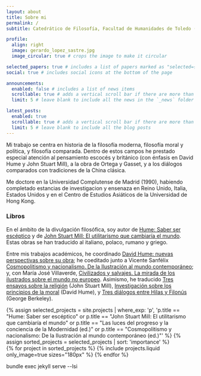 ```yaml
---
layout: about
title: Sobre mi
permalink: /
subtitle: Catedrático de Filosofía, Facultad de Humanidades de Toledo (UCLM)

profile:
  align: right
  image: gerardo_lopez_sastre.jpg
  image_circular: true # crops the image to make it circular

selected_papers: true # includes a list of papers marked as "selected={true}"
social: true # includes social icons at the bottom of the page

announcements:
  enabled: false # includes a list of news items
  scrollable: true # adds a vertical scroll bar if there are more than 3 news items
  limit: 5 # leave blank to include all the news in the `_news` folder

latest_posts:
  enabled: true
  scrollable: true # adds a vertical scroll bar if there are more than 3 new posts items
  limit: 5 # leave blank to include all the blog posts
---
```


Mi trabajo se centra en historia de la filosofía moderna, filosofía moral y política, y filosofía comparada. Dentro de estos campos he prestado especial atención al pensamiento escocés y británico (con énfasis en David Hume y John Stuart Mill), a la obra de Ortega y Gasset, y a los diálogos comparados con tradiciones de la China clásica.

Me doctore en la Universidad Complutense de Madrid (1990), habiendo completado estancias de investigacion y ensenaza en Reino Unido, Italia, Estados Unidos y en el Centro de Estudios Asiáticos de la Universidad de Hong Kong.

### Libros

En el ámbito de la divulgación filosófica, soy autor de [Hume: Saber ser escéptico](https://shackletonbooks.com/libros/pensadores/hume/) y de [John Stuart Mill: El utilitarismo que cambiaría el mundo](https://shackletonbooks.com/libros/pensadores/john-stuart-mill/). Estas obras se han traducido al italiano, polaco, rumano y griego. 

Entre mis trabajos académicos, he coordinado [David Hume: nuevas perspectivas sobre su obra](https://dialnet.unirioja.es/servlet/libro?codigo=7734); he coeditado junto a Vicente Sanfélix [Cosmopolitismo y nacionalismo. De la Ilustración al mundo contemporáneo](https://dialnet.unirioja.es/servlet/libro?codigo=438961); y, con María José Villaverde, [Civilizados y salvajes. La mirada de los ilustrados sobre el mundo no europeo](https://dialnet.unirioja.es/servlet/libro?codigo=751362). Asimismo, he traducido [Tres ensayos sobre la religión](https://dialnet.unirioja.es/servlet/libro?codigo=755961) (John Stuart Mill), [Investigación sobre los principios de la moral](https://dialnet.unirioja.es/servlet/libro?codigo=323447) (David Hume), y [Tres diálogos entre Hilas y Filonús](https://dialnet.unirioja.es/servlet/libro?codigo=182666) (George Berkeley).


<div class="projects">
  {% assign selected_projects = site.projects | where_exp: 'p', 'p.title == "Hume: Saber ser escéptico" or p.title == "John Stuart Mill: El utilitarismo que cambiaría el mundo" or p.title == "Las luces del progreso y la conciencia de la Modernidad (ed.)" or p.title == "Cosmopolitismo y nacionalismo: De la Ilustración al mundo contemporáneo (ed.)"' %}
  {% assign sorted_projects = selected_projects | sort: 'importance' %}
  <div class="row row-cols-1 row-cols-md-4">
    {% for project in sorted_projects %}
      {% include projects.liquid only_image=true sizes="180px" %}
    {% endfor %}
  </div>
</div>


bundle exec jekyll serve --lsi
